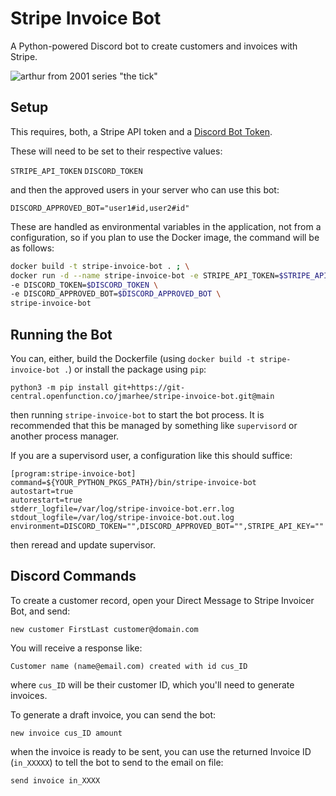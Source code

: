 # Stripe Invoice Bot

A Python-powered Discord bot to create customers and invoices with Stripe.

![arthur from 2001 series "the tick"](https://www.syfy.com/sites/blastr/files/images/assets_c/2011/12/the-tick-david-burke-thumb-330x440-79351.jpg)

## Setup

This requires, both, a Stripe API token and a [Discord Bot Token](https://medium.com/better-programming/coding-a-discord-bot-with-python-64da9d6cade7).

These will need to be set to their respective values:

`STRIPE_API_TOKEN`
`DISCORD_TOKEN`

and then the approved users in your server who can use this bot:

`DISCORD_APPROVED_BOT="user1#id,user2#id"`

These are handled as environmental variables in the application, not from a configuration, so if you plan to use the Docker image, the command will be as follows:

```bash
docker build -t stripe-invoice-bot . ; \
docker run -d --name stripe-invoice-bot -e STRIPE_API_TOKEN=$STRIPE_API_TOKEN \
-e DISCORD_TOKEN=$DISCORD_TOKEN \
-e DISCORD_APPROVED_BOT=$DISCORD_APPROVED_BOT \
stripe-invoice-bot
```

## Running the Bot

You can, either, build the Dockerfile (using `docker build -t stripe-invoice-bot .`) or install the package using `pip`:

```
python3 -m pip install git+https://git-central.openfunction.co/jmarhee/stripe-invoice-bot.git@main
```

then running `stripe-invoice-bot` to start the bot process. It is recommended that this be managed by something like `supervisord` or another process manager.

If you are a supervisord user, a configuration like this should suffice:

```
[program:stripe-invoice-bot]
command=${YOUR_PYTHON_PKGS_PATH}/bin/stripe-invoice-bot 
autostart=true
autorestart=true
stderr_logfile=/var/log/stripe-invoice-bot.err.log
stdout_logfile=/var/log/stripe-invoice-bot.out.log
environment=DISCORD_TOKEN="",DISCORD_APPROVED_BOT="",STRIPE_API_KEY=""
```

then reread and update supervisor.

## Discord Commands

To create a customer record, open your Direct Message to Stripe Invoicer Bot, and send:

```
new customer FirstLast customer@domain.com
```

You will receive a response like:

```
Customer name (name@email.com) created with id cus_ID
```

where `cus_ID` will be their customer ID, which you'll need to generate invoices.

To generate a draft invoice, you can send the bot:

```
new invoice cus_ID amount
```

when the invoice is ready to be sent, you can use the returned Invoice ID (`in_XXXXX`) to tell the bot to send to the email on file:

```
send invoice in_XXXX
```


